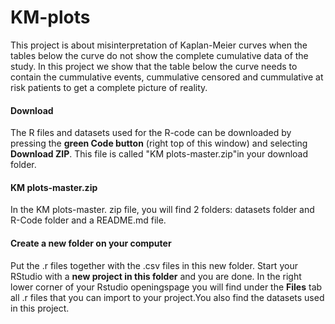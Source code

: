 # KM-plots
 
This project is about misinterpretation of Kaplan-Meier curves when the tables below the curve do not show the complete cumulative data of the study.
In this project we show that the table below the curve needs to contain the cummulative events, cummulative censored and cummulative at risk patients to get a complete picture of reality. 

#### Download

The R files and datasets used for the R-code can be downloaded by pressing the **green Code button** (right top of this window) and selecting **Download ZIP**. This file is called "KM plots-master.zip"in your download folder.

#### KM plots-master.zip

In the KM plots-master. zip file, you will find 2 folders:  datasets folder and R-Code folder and a README.md file.

#### Create a new folder on your computer

Put the .r files together with the .csv files in this new folder. Start your RStudio with a **new project in this folder** and you are done. In the right lower corner of your Rstudio openingspage you will find under the **Files** tab all .r files that you can import to your project.You also find the datasets used in this project.






